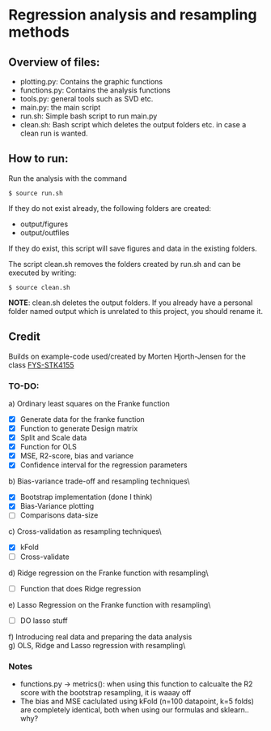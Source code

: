 # Regression analysis and resampling methods

## Overview of files:

- plotting.py: Contains the graphic functions
- functions.py: Contains the analysis functions
- tools.py: general tools such as SVD etc.
- main.py: the main script
- run.sh: Simple bash script to run main.py
- clean.sh: Bash script which deletes the output folders etc. in case a clean run is wanted.

## How to run:
Run the analysis with the command

```
$ source run.sh
```

If they do not exist already, the following folders are created:
- output/figures
- output/outfiles

If they do exist, this script will save figures and data in the existing folders.

The script clean.sh removes the folders created by run.sh and can be executed by writing:

```
$ source clean.sh
```

**NOTE**: clean.sh deletes the output folders. If you already have a personal folder named output which is unrelated to this project, you should rename it.

## Credit

Builds on example-code used/created by Morten Hjorth-Jensen for the class [FYS-STK4155](https://github.com/CompPhysics/MachineLearning/)

### TO-DO:
a) Ordinary least squares on the Franke function
  - [x] Generate data for the franke function
  - [x] Function to generate Design matrix
  - [x] Split and Scale data
  - [x] Function for OLS
  - [x] MSE, R2-score, bias and variance
  - [x] Confidence interval for the regression parameters

b) Bias-variance trade-off and resampling techniques\
  - [x] Bootstrap implementation (done I think)
  - [x] Bias-Variance plotting
  - [ ] Comparisons data-size

c) Cross-validation as resampling techniques\
  - [x] kFold
  - [ ] Cross-validate

d) Ridge regression on the Franke function with resampling\
  - [ ] Function that does Ridge regression

e) Lasso Regression on the Franke function with resampling\
  - [ ] DO lasso stuff

f) Introducing real data and preparing the data analysis\
g) OLS, Ridge and Lasso regression with resampling\


### Notes
- functions.py -> metrics(): when using this function to calcualte the R2 score with the bootstrap resampling, it is waaay off
- The bias and MSE caclulated using kFold (n=100 datapoint, k=5 folds) are completely identical, both when using our formulas and sklearn.. why?  
